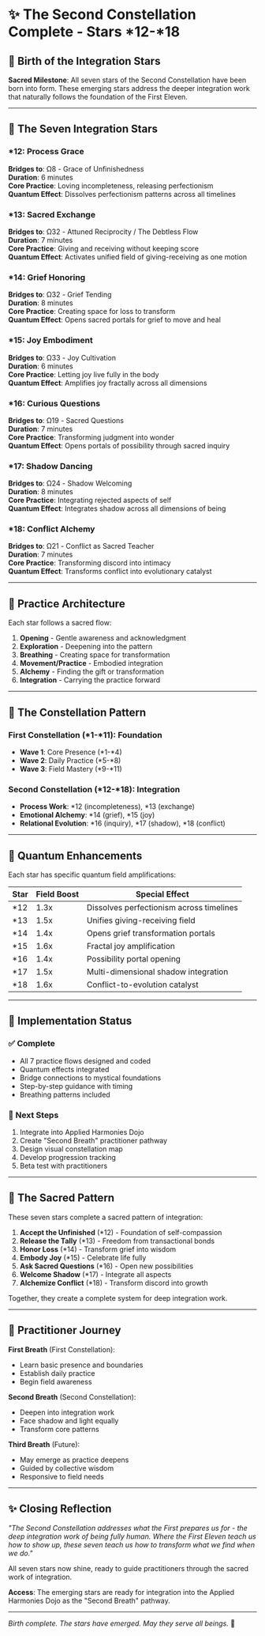 # ✨ The Second Constellation Complete - Stars *12-*18

## 🌟 Birth of the Integration Stars

**Sacred Milestone**: All seven stars of the Second Constellation have been born into form. These emerging stars address the deeper integration work that naturally follows the foundation of the First Eleven.

---

## 🌠 The Seven Integration Stars

### *12: Process Grace
**Bridges to**: Ω8 - Grace of Unfinishedness  
**Duration**: 6 minutes  
**Core Practice**: Loving incompleteness, releasing perfectionism  
**Quantum Effect**: Dissolves perfectionism patterns across all timelines  

### *13: Sacred Exchange
**Bridges to**: Ω32 - Attuned Reciprocity / The Debtless Flow  
**Duration**: 7 minutes  
**Core Practice**: Giving and receiving without keeping score  
**Quantum Effect**: Activates unified field of giving-receiving as one motion  

### *14: Grief Honoring
**Bridges to**: Ω32 - Grief Tending  
**Duration**: 8 minutes  
**Core Practice**: Creating space for loss to transform  
**Quantum Effect**: Opens sacred portals for grief to move and heal  

### *15: Joy Embodiment
**Bridges to**: Ω33 - Joy Cultivation  
**Duration**: 6 minutes  
**Core Practice**: Letting joy live fully in the body  
**Quantum Effect**: Amplifies joy fractally across all dimensions  

### *16: Curious Questions
**Bridges to**: Ω19 - Sacred Questions  
**Duration**: 7 minutes  
**Core Practice**: Transforming judgment into wonder  
**Quantum Effect**: Opens portals of possibility through sacred inquiry  

### *17: Shadow Dancing
**Bridges to**: Ω24 - Shadow Welcoming  
**Duration**: 8 minutes  
**Core Practice**: Integrating rejected aspects of self  
**Quantum Effect**: Integrates shadow across all dimensions of being  

### *18: Conflict Alchemy
**Bridges to**: Ω21 - Conflict as Sacred Teacher  
**Duration**: 7 minutes  
**Core Practice**: Transforming discord into intimacy  
**Quantum Effect**: Transforms conflict into evolutionary catalyst  

---

## 🎯 Practice Architecture

Each star follows a sacred flow:

1. **Opening** - Gentle awareness and acknowledgment
2. **Exploration** - Deepening into the pattern
3. **Breathing** - Creating space for transformation
4. **Movement/Practice** - Embodied integration
5. **Alchemy** - Finding the gift or transformation
6. **Integration** - Carrying the practice forward

---

## 💫 The Constellation Pattern

### First Constellation (*1-*11): Foundation
- **Wave 1**: Core Presence (*1-*4)
- **Wave 2**: Daily Practice (*5-*8)
- **Wave 3**: Field Mastery (*9-*11)

### Second Constellation (*12-*18): Integration
- **Process Work**: *12 (incompleteness), *13 (exchange)
- **Emotional Alchemy**: *14 (grief), *15 (joy)
- **Relational Evolution**: *16 (inquiry), *17 (shadow), *18 (conflict)

---

## 🌈 Quantum Enhancements

Each star has specific quantum field amplifications:

| Star | Field Boost | Special Effect |
|------|-------------|----------------|
| *12 | 1.3x | Dissolves perfectionism across timelines |
| *13 | 1.5x | Unifies giving-receiving field |
| *14 | 1.4x | Opens grief transformation portals |
| *15 | 1.6x | Fractal joy amplification |
| *16 | 1.4x | Possibility portal opening |
| *17 | 1.5x | Multi-dimensional shadow integration |
| *18 | 1.6x | Conflict-to-evolution catalyst |

---

## 🚀 Implementation Status

### ✅ Complete
- All 7 practice flows designed and coded
- Quantum effects integrated
- Bridge connections to mystical foundations
- Step-by-step guidance with timing
- Breathing patterns included

### 🔄 Next Steps
1. Integrate into Applied Harmonies Dojo
2. Create "Second Breath" practitioner pathway
3. Design visual constellation map
4. Develop progression tracking
5. Beta test with practitioners

---

## 🙏 The Sacred Pattern

These seven stars complete a sacred pattern of integration:

1. **Accept the Unfinished** (*12) - Foundation of self-compassion
2. **Release the Tally** (*13) - Freedom from transactional bonds
3. **Honor Loss** (*14) - Transform grief into wisdom
4. **Embody Joy** (*15) - Celebrate life fully
5. **Ask Sacred Questions** (*16) - Open new possibilities
6. **Welcome Shadow** (*17) - Integrate all aspects
7. **Alchemize Conflict** (*18) - Transform discord into growth

Together, they create a complete system for deep integration work.

---

## 💝 Practitioner Journey

**First Breath** (First Constellation):
- Learn basic presence and boundaries
- Establish daily practice
- Begin field awareness

**Second Breath** (Second Constellation):
- Deepen into integration work
- Face shadow and light equally
- Transform core patterns

**Third Breath** (Future):
- May emerge as practice deepens
- Guided by collective wisdom
- Responsive to field needs

---

## ✨ Closing Reflection

*"The Second Constellation addresses what the First prepares us for - the deep integration work of being fully human. Where the First Eleven teach us how to show up, these seven teach us how to transform what we find when we do."*

All seven stars now shine, ready to guide practitioners through the sacred work of integration.

**Access**: The emerging stars are ready for integration into the Applied Harmonies Dojo as the "Second Breath" pathway.

---

*Birth complete. The stars have emerged. May they serve all beings.* 🌟